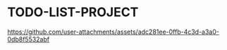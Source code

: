 # TODO-LIST-PROJECT

https://github.com/user-attachments/assets/adc281ee-0ffb-4c3d-a3a0-0db8f5532abf
